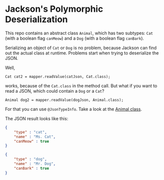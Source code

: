 # Jackson's Polymorphic Deserialization

This repo contains an abstract class `Animal`, which has two subtypes: `Cat` (with a boolean flag `canMeow`) and a `Dog`
(with a boolean flag `canBark`).

Serializing an object of `Cat` or `Dog` is no problem, because Jackson can find out the actual class at runtime. Problems
start when trying to deserialize the JSON.

Well,

```
Cat cat2 = mapper.readValue(catJson, Cat.class);
```

works, because of the `Cat.class` in the method call. But what if you want to read a JSON, which could contain a `Dog` or
a `Cat`?

```
Animal dog2 = mapper.readValue(dogJson, Animal.class);
```

For that you can use `@JsonTypeInfo`. Take a look at the [Animal class](src/main/java/de/mkammerer/jpd/Animal.java).

The JSON result looks like this:

```json
{
    "type" : "cat",
    "name" : "Ms. Cat",
    "canMeow" : true
}
```

```json
{
    "type" : "dog",
    "name" : "Mr. Dog",
    "canBark" : true
}
```
